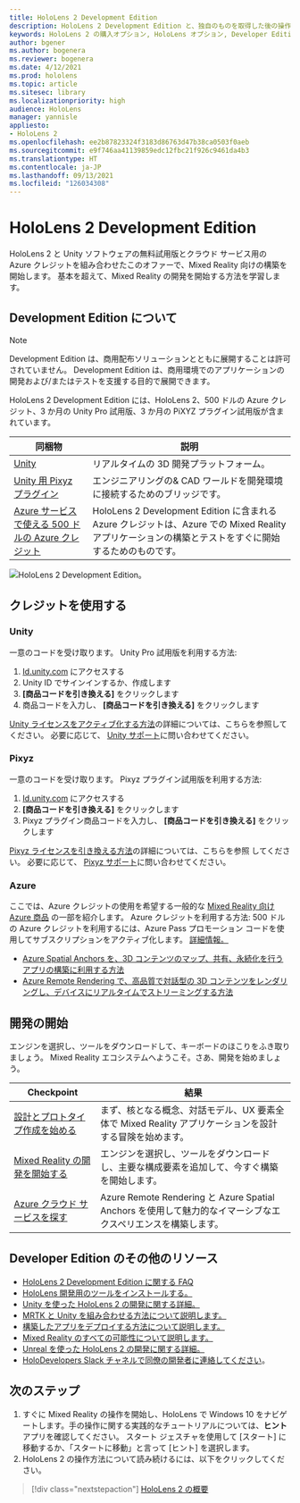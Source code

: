 ```yaml
---
title: HoloLens 2 Development Edition
description: HoloLens 2 Development Edition と、独自のものを取得した後の操作について学習します。
keywords: HoloLens 2 の購入オプション, HoloLens オプション, Developer Edition
author: bgener
ms.author: bogenera
ms.reviewer: bogenera
ms.date: 4/12/2021
ms.prod: hololens
ms.topic: article
ms.sitesec: library
ms.localizationpriority: high
audience: HoloLens
manager: yannisle
appliesto:
- HoloLens 2
ms.openlocfilehash: ee2b87823324f3183d86763d47b38ca0503f0aeb
ms.sourcegitcommit: e9f746aa41139859edc12fbc21f926c9461da4b3
ms.translationtype: HT
ms.contentlocale: ja-JP
ms.lasthandoff: 09/13/2021
ms.locfileid: "126034308"
---
```

# <a name="hololens-2-development-edition"></a>HoloLens 2 Development Edition

HoloLens 2 と Unity ソフトウェアの無料試用版とクラウド サービス用の Azure クレジットを組み合わせたこのオファーで、Mixed Reality 向けの構築を開始します。 基本を超えて、Mixed Reality の開発を開始する方法を学習します。

## <a name="learn-about-the-development-edition"></a>Development Edition について

> [!NOTE]
> Development Edition は、商用配布ソリューションとともに展開することは許可されていません。 Development Edition は、商用環境でのアプリケーションの開発および/またはテストを支援する目的で展開できます。  

HoloLens 2 Development Edition には、HoloLens 2、500 ドルの Azure クレジット、3 か月の Unity Pro 試用版、3 か月の PiXYZ プラグイン試用版が含まれています。

| 同梱物 | 説明 |
|---|---|
|  [Unity](https://unity.com/) | リアルタイムの 3D 開発プラットフォーム。   |
|  [Unity 用 Pixyz プラグイン](https://www.pixyz-software.com/plugin/) | エンジニアリングの&amp; CAD ワールドを開発環境に接続するためのブリッジです。   |
| [Azure サービスで使える 500 ドルの Azure クレジット](https://azure.microsoft.com/resources/) | HoloLens 2 Development Edition に含まれる Azure クレジットは、Azure での Mixed Reality アプリケーションの構築とテストをすぐに開始するためのものです。 |

![HoloLens 2 Development Edition。](./images/hololens-2-dev-ed.png)

## <a name="redeem-your-credits"></a>クレジットを使用する

### <a name="unity"></a>Unity
一意のコードを受け取ります。 Unity Pro 試用版を利用する方法:
1. [Id.unity.com](http://id.unity.com/) にアクセスする
1. Unity ID でサインインするか、作成します
1. **[商品コードを引き換える]** をクリックします
1. 商品コードを入力し、 **[商品コードを引き換える]** をクリックします

[Unity ライセンスをアクティブ化する方法](https://support.unity3d.com/hc/articles/211438683-How-do-I-activate-my-license-)の詳細については、こちらを参照してください。 必要に応じて、 [Unity サポート](https://support.unity3d.com/hc)に問い合わせてください。  

### <a name="pixyz"></a>Pixyz
一意のコードを受け取ります。 Pixyz プラグイン試用版を利用する方法:
1. [Id.unity.com](http://id.unity.com/) にアクセスする
1. **[商品コードを引き換える]** をクリックします
1. Pixyz プラグイン商品コードを入力し、 **[商品コードを引き換える]**  をクリックします

[Pixyz ライセンスを引き換える方法](https://www.pixyz-software.com/documentations/html/2020.1/review/TrialLicense.html)の詳細については、こちらを参照 してください。 必要に応じて、 [Pixyz サポート](https://www.pixyz-software.com/support/)に問い合わせてください。

### <a name="azure"></a>Azure
ここでは、Azure クレジットの使用を希望する一般的な [Mixed Reality 向け Azure 商品](https://azure.microsoft.com/topic/mixed-reality/) の一部を紹介します。
Azure クレジットを利用する方法: 500 ドルの Azure クレジットを利用するには、Azure Pass プロモーション コードを使用してサブスクリプションをアクティブ化します。 [詳細情報。](hololens2-development-edition-faq.yml#how-can-i-redeem-my--500-azure-credit-)

- [Azure Spatial Anchors を、3D コンテンツのマップ、共有、永続化を行うアプリの構築に利用する方法](https://azure.microsoft.com/services/spatial-anchors/)
- [Azure Remote Rendering で、高品質で対話型の 3D コンテンツをレンダリングし、デバイスにリアルタイムでストリーミングする方法](https://azure.microsoft.com/services/remote-rendering/)

## <a name="get-started-developing"></a>開発の開始

エンジンを選択し、ツールをダウンロードして、キーボードのほこりをふき取りましょう。 Mixed Reality エコシステムへようこそ。さあ、開発を始めましょう。

|     Checkpoint                              |     結果                                                                                                                    |
|---------------------------------------------|---------------------------------------------------------------------------------------------------------------------------------|
|     [設計とプロトタイプ作成を始める](/windows/mixed-reality/design/design)         |     まず、核となる概念、対話モデル、UX 要素全体で Mixed Reality アプリケーションを設計する冒険を始めます。     |
|     [Mixed Reality の開発を開始する](/windows/mixed-reality/develop/development?tabs=unity)    |     エンジンを選択し、ツールをダウンロードし、主要な構成要素を追加して、今すぐ構築を開始します。                                  |
|     [Azure クラウド サービスを探す](/windows/mixed-reality/develop/mixed-reality-cloud-services)            |     Azure Remote Rendering と Azure Spatial Anchors を使用して魅力的なイマーシブなエクスペリエンスを構築します。                                 |

## <a name="developer-edition-additional-resources"></a>Developer Edition のその他のリソース

- [HoloLens 2 Development Edition に関する FAQ](hololens2-development-edition-faq.yml)
- [HoloLens 開発用のツールをインストールする。](/windows/mixed-reality/develop/install-the-tools?tabs=unity)
- [Unity を使った HoloLens 2 の開発に関する詳細。](/windows/mixed-reality/develop/unity/unity-development-overview?tabs=mrtk%2Carr%2Chl2)
- [MRTK と Unity を組み合わせる方法について説明します。](/windows/mixed-reality/develop/unity/mrtk-getting-started)
- [構築したアプリをデプロイする方法について説明します。](app-deploy-overview.md)
- [Mixed Reality のすべての可能性について説明します。](/windows/mixed-reality/)
- [Unreal を使った HoloLens 2 の開発に関する詳細。](/windows/mixed-reality/develop/unreal/unreal-development-overview?tabs=mrtk%2Casa)
- [HoloDevelopers Slack チャネルで同僚の開発者に連絡してください](https://holodevelopersslack.azurewebsites.net/)。

## <a name="next-steps"></a>次のステップ

1. すぐに Mixed Reality の操作を開始し、HoloLens で Windows 10 をナビゲートします。手の操作に関する実践的なチュートリアルについては、**ヒント** アプリを確認してください。 スタート ジェスチャを使用して [スタート] に移動するか、「スタートに移動」と言って [ヒント] を選択します。
1. HoloLens 2 の操作方法について読み続けるには、以下をクリックしてください。

> [!div class="nextstepaction"]
> [HoloLens 2 の概要](hololens2-basic-usage.md)
